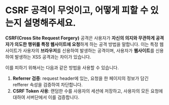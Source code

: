 # CSRF 공격이 무엇이고, 어떻게 피할 수 있는지 설명해주세요.

**CSRF(Cross Site Request Forgery)** 공격은 사용자가 **자신의 의지와 무관하게 공격자가 의도한 행위를 특정 웹사이트에 요청**하게 하는 공격 방법을 말합니다. 이는 특정 웹사이트가 사용자의 **브라우저**를 신용하여 발생하는 공격이며, 사용자가 **웹사이트**를 신용하여 발생하는 XSS 공격과는 차이가 있습니다.

이를 피하기 위해서는 다음과 같은 방법을 사용할 수 있습니다.

1. **Referrer 검증**: request header에 있는, 요청을 한 페이지의 정보가 담긴 refferer 속성을 검증하여 차단합니다.
2. **CSRF Token 사용**: 랜덤한 수를 사용자의 세션에 저장하고, 사용자의 모든 요청에 대하여 서버단에서 이를 검증합니다.